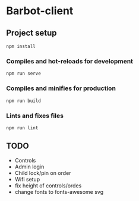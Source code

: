 # Barbot-client

## Project setup
```
npm install
```

### Compiles and hot-reloads for development
```
npm run serve
```

### Compiles and minifies for production
```
npm run build
```

### Lints and fixes files
```
npm run lint
```

## TODO
* Controls
* Admin login
* Child lock/pin on order
* Wifi setup
* fix height of controls/ordes
* change fonts to fonts-awesome svg
